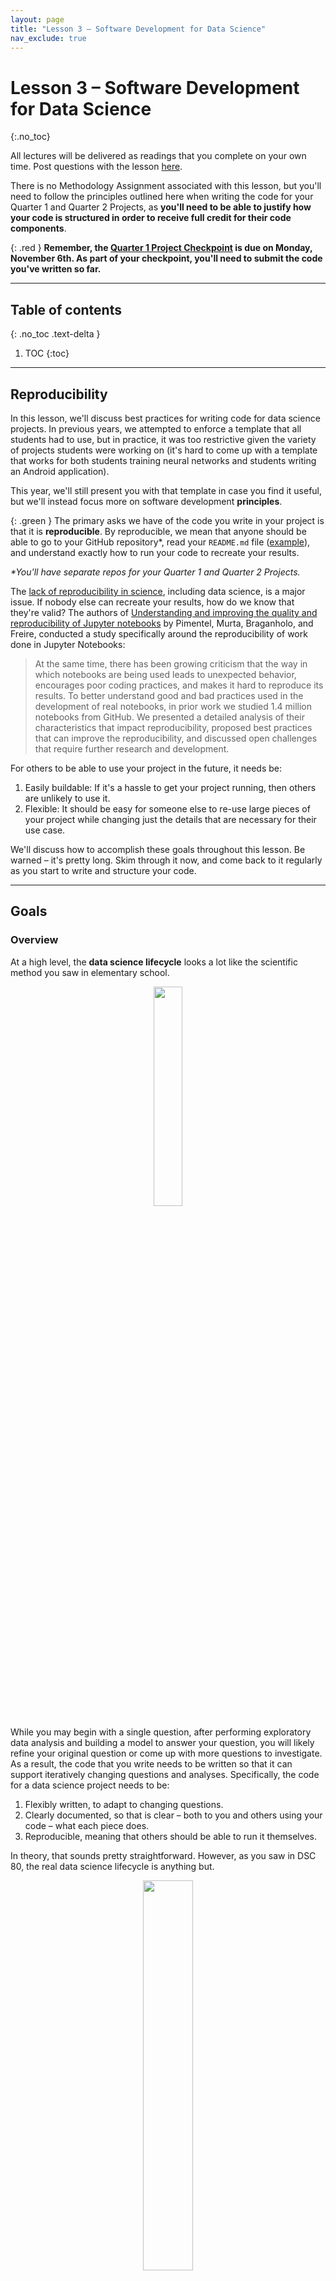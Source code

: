 ```yaml
---
layout: page
title: "Lesson 3 – Software Development for Data Science"
nav_exclude: true
---
```


<script type="text/javascript" async
  src="https://cdnjs.cloudflare.com/ajax/libs/mathjax/2.7.7/MathJax.js?config=TeX-MML-AM_CHTML">
</script>

# Lesson 3 – Software Development for Data Science
{:.no_toc}

All lectures will be delivered as readings that you complete on your own time. Post questions with the lesson [here](TODO).

There is no Methodology Assignment associated with this lesson, but you'll need to follow the principles outlined here when writing the code for your Quarter 1 and Quarter 2 Projects, as **you'll need to be able to justify how your code is structured in order to receive full credit for their code components**.

{: .red }
**Remember, the [Quarter 1 Project Checkpoint](../../../assignments/projects/q1) is due on Monday, November 6th. As part of your checkpoint, you'll need to submit the code you've written so far.**

---

## Table of contents
{: .no_toc .text-delta }

1. TOC
{:toc}

---

## Reproducibility

In this lesson, we'll discuss best practices for writing code for data science projects. In previous years, we attempted to enforce a template that all students had to use, but in practice, it was too restrictive given the variety of projects students were working on (it's hard to come up with a template that works for both students training neural networks and students writing an Android application).

This year, we'll still present you with that template in case you find it useful, but we'll instead focus more on software development **principles**.

{: .green }
The primary asks we have of the code you write in your project is that it is **reproducible**. By reproducible, we mean that anyone should be able to go to your GitHub repository*, read your `README.md` file ([example](#example-readmemd)), and understand exactly how to run your code to recreate your results.

_*You'll have separate repos for your Quarter 1 and Quarter 2 Projects._

The [lack of reproducibility in science](https://en.wikipedia.org/wiki/Replication_crisis), including data science, is a major issue. If nobody else can recreate your results, how do we know that they're valid? The authors of [Understanding and improving the quality and reproducibility of Jupyter notebooks](https://link.springer.com/article/10.1007/s10664-021-09961-9) by Pimentel, Murta, Braganholo, and Freire, conducted a study specifically around the reproducibility of work done in Jupyter Notebooks:

> At the same time, there has been growing criticism that the way in which notebooks are being used leads to unexpected behavior, encourages poor coding practices, and makes it hard to reproduce its results. To better understand good and bad practices used in the development of real notebooks, in prior work we studied 1.4 million notebooks from GitHub. We presented a detailed analysis of their characteristics that impact reproducibility, proposed best practices that can improve the reproducibility, and discussed open challenges that require further research and development.

For others to be able to use your project in the future, it needs be:
1. Easily buildable: If it's a hassle to get your project running, then others are unlikely to use it.
2. Flexible: It should be easy for someone else to re-use large pieces of your project while changing just the details that are necessary for their use case.

We'll discuss how to accomplish these goals throughout this lesson. Be warned – it's pretty long. Skim through it now, and come back to it regularly as you start to write and structure your code.

---

## Goals

### Overview

At a high level, the **data science lifecycle** looks a lot like the scientific method you saw in elementary school.

<center><img src="assets/scientific-method.png" width="30%"></center>

While you may begin with a single question, after performing exploratory data analysis and building a model to answer your question, you will likely refine your original question or come up with more questions to investigate. As a result, the code that you write needs to be written so that it can support iteratively changing questions and analyses. Specifically, the code for a data science project needs to be:

1. Flexibly written, to adapt to changing questions.
1. Clearly documented, so that is clear – both to you and others using your code – what each piece does.
1. Reproducible, meaning that others should be able to run it themselves.

In theory, that sounds pretty straightforward. However, as you saw in DSC 80, the real data science lifecycle is anything but.

<a name='DSLC'></a>

<center><img src="assets/DSLC.png" width="40%"></center>

This makes it even more crucial that you follow the three principles outlined above. If you're not careful, it's easy to fall in the trap of writing poorly organized code with many hard-coded pieces. This results in:
- Being able to execute fewer iterations of your project, and as a result, making slower progress on your project.
- Being unsure of _what_ your code is even doing, increasing the likelihood of making mistakes while iterating and making it unclear what your conclusions even are.
- Making it less likely that others will be able to use and replicate the results of your project, resulting in your project fading into obscurity.

The purpose of this lesson is to show you how to adhere to the three principles mentioned above, as **this will increase your chances of successfully executing your project**. The contents of this lesson will be relevant for the remainder of the capstone sequence; you will find yourself coming back to it often in the future.

### Managing Project Components

There are a plethora of tools used in industry for managing data science projects, far too many for us to make a dent in them in this course. Instead, we will expose you to a few popular tools that help solve core issues that will be relevant even decades in the future, once the current slate of tools is replaced.

<center>

<img src="assets/all-tools.png" width="60%"><br>

<i>A small sample of tools that exist for managing data science projects.</i>

</center>

These core issues revolve around the fact that your project will be made up of several components. For instance, you may have separate components for ingesting and cleaning raw data, creating visualizations, and training models. Issues you need to be aware of are:
- **Communication**: How do these components all communicate with one another? In other words, what are the inputs and outputs of each component? It's important to be clear about what these are up front, to avoid confusion later on.
- **Isolation**: Your code should be written in a way such that each component is as isolated as possible. This way, when you want to make changes to one component – say, loading in another column at the very start of your pipeline – you don't have to make changes to all of your other components. This may happen if you have aspects of your modeling pipeline, like feature names, hard-coded throughout several different files. (It would suck to have to buy a new dashboard for your car every time you get a flat tire – the same principle applies here.)
- **Parallelization and Scale**: It should be clear _when_ each part of your project needs to be run, and whether different parts can be run in parallel. Similarly, it should be clear which components of your project will need to scale as the project grows in scope – for instance, if you collect 10x more data, at what stages will you need more compute resources?

One way we will address all of these issues is through the use of **configuration files**, in which you can specify and track hypotheses and desired outputs. As such, when new questions arise, you won't have to re-write your code; instead, you'll just run it with different configurations.

---

## The Anatomy of a Data Science Project

Let's look at how each component of the [data science lifecycle](#DSLC) interacts with your code. Click below to learn more about each aspect.

<details>
<summary>Domain Research</summary>

<p>The code you write throughout your project will strongly depend on your domain. For instance, suppose you&#39;re working with driver data. In your data cleaning step, you may choose to keep only the drivers whose ages are at least 16, the legal driving age in California. This is a choice you had to make given your knowledge of your domain.</p>
<p>You&#39;ll make several such design decisions while working on your project:</p>
<ul>
<li>You may clean your data in a specific way.</li>
<li>You may choose a particular column as a &quot;target,&quot; and a subset of the remaining columns for features.</li>
<li>You may build certain kinds of models over others.</li>
</ul>
<p>It&#39;s important to document these choices and the context between them. This justification will appear in two places:</p>
<ul>
<li>In your final reports. For instance, in the EDA section of your report, you&#39;d talk about what steps you took to clean your data and why they make sense.</li>
<li>In code comments, whenever relevant. Take the drivers&#39; age example, for instance. In the line where you keep only the drivers who are at least 16, you may add <code># legal driving age</code>.</li>
</ul>


</details>

<a name='qh'></a>

<details><summary>Question / Hypothesis</summary>

<p>You may start with an initial question to investigate, but as your project evolves, so will the questions you&#39;re interested in. To prevent having to re-write your codebase each time you come up with a new question, you should think about how your questions will be similar to one another so that you can <strong>parameterize</strong> your code.</p>
<p>Here&#39;s an example. Suppose you&#39;re looking at traffic stops data, and you&#39;re interested in whether &quot;younger&quot; people (&lt; 30 years old) are stopped at higher rates than &quot;older&quot; people (&gt;= 30 years old). Suppose you&#39;re also interested in answering this question across multiple years – say, for each year from 2016 through 2022 – and across multiple counties in California. The most straightforward approach here is to create functions that take in <code>year</code> and <code>county</code> as input and return just the data needed to look at stop rates for that combination of <code>year</code> and <code>county</code>. Then, in a <strong>configuration</strong> file, you can store all years and counties that you&#39;re interested in. Finally, you can call your data processing and hypothesis testing routines on all combinations of parameters in your configuration file. Note that in this approach, <em>each combination of parameters leads to a different question / hypothesis</em>.</p>
<p>One of the benefits of using configuration files, in addition to keeping your code robust and flexible, is that we can tell a server to run our pipeline for different combinations of parameters on different threads or machines, so that we can conduct our investigations in parallel. For instance, suppose there are 7 years (2016-2022, including both endpoints) and 3 counties (San Diego County, Orange County, and Los Angeles County) that we&#39;re interested in investigating. There are $7 \cdot 3 = 21$ combinations of year and county – wouldn&#39;t it be great if we could run our code for all 21 combinations at the same time?</p>
<p>If some aspect of your question is never going to change, e.g. if you&#39;re always only going to be looking at San Diego County, then it&#39;s fine to hard-code that throughout your codebase. However, it&#39;s generally a good idea to parameterize any aspects of your codebase that <em>could</em> change to keep it adaptable to new questions.</p>
<p>In this course, we will typically store our configuration files in the JSON format, though there are a variety of other possible formats (YAML is popular, as are INI and CFG). You&#39;ll see example configuration files later on in the lesson.</p>

</details>

<details><summary>Data ETL (extract, transform, load)</summary>

<p>As your project evolves, the data that you're working with may also change. For instance, the source where you're pulling traffic stops data from may update daily with the previous day's stop data. You need to make sure that your modeling component doesn't break just because we pulled in a new day's worth of data, or because an additional column was added from the data source. Of course, your code doesn't have to handle <i>all possible data sources</i>, but you should anticipate possible changes and prepare for them.

Here, configuration files will again be useful. For instance, you should explicitly mention which columns you want to use for transformations and model building, so that any new columns that are added in don't impact your model.

You should also think about <i>how</i> you're accessing your data – an API? scraping? found a CSV online? – and <i>where</i> you're storing it. To prevent having to re-pull your data each time your cleaning and transformation logic changes, separate the code you use for data ingestion from the code you use for cleaning and transformation, and store intermediate "raw" data to disk that you can re-use whenever you update your cleaning logic.
</p>

</details>

<details><summary>Model Building</summary>

<p>As you've seen in earlier courses, the model building process is not straightforward – you'll repeatedly try different combinations models and parameters until you feel that your model has sufficient <i>generalizability</i> to unseen data. Continuing with the theme of parametrization, it's a good idea to store all "potential" parameters in configuration files, so that models can be trained and evaulated on different combinations in parallel.</p>

<p>Furthermore, it&#39;s encouraged to use frameworks that enable &quot;pipelining&quot;, like <code>sklearn</code>, which you were exposed to in <a href="https://dsc-courses.github.io/dsc80-2022-sp/resources/lectures/lec23/lec23.html">DSC 80</a>.</p>

</details>

<details><summary>Continued Prediction</summary>

<p>Often times, your project lives on well after you&#39;ve built your &quot;final&quot; model. Your model may be deployed into production to make &quot;live&quot; predictions – for instance, each time you request a ride in the Uber app, it predicts the highest price you&#39;ll pay for a ride. </p>
<p>The <code>model.predict</code> method that you&#39;d use to make predictions in <code>sklearn</code> may actually be called via HTTP requests on a site that uses a Java backend. Once this happens, you may want to keep track of how well your model is performing – are its outputs still reasonable? Is it easy to re-train it to reflect updated data?</p>
<p>The use of pre-trained models, particularly in the case of deep neural networks, is quite popular today. For instance, you can easily use <a href="https://openai.com/api/">OpenAI&#39;s GPT-4</a> language model without having to train it yourself. You should strive to build a model that you can similarly share with others, in the form of a Python package or a Docker container. That way, others can easily use your model to make predictions without having to run your entire pipeline.</p>

</details>

<details><summary>Conclusions and Reports</summary>

<p>The final reports that you create will be written in some sort of markup language, like Markdown, and will explain your results and contain justification for all of the design decisions you made. Your reports will likely involve tables and visualizations that are derived from data. You should try to set up your report such that it automatically generates tables and visualizations using the other components of your project, so that if, say, your data is updated, you can update your report just by re-running your entire pipeline. This, of course, is not possible if your report includes screenshots from other parts of your project; instead, you'll need to programmatically create, save, and load images.</p>

</details>

In short, your projects should be:
- Flexible for quick iterations, through configuration files.
- Understandable through consumers of the output, through documentation and reports.
- Usable for developers and researchers extending your work, through documentation and containerization.

You may wonder how much of this is applicable to you if your project **doesn't involve data analysis**. Indeed, many domains are more methods-focused, where they spend time developing new techniques for collecting or modelling data rather than the entire lifecycle. 

If this is the case, in addition to following general best practices for software development in your domain, **you will still have a data analysis portion in your project**, if only to demonstrate the usage and value of whatever it is you developed. You may have two repositories, one for the software package you develop and one for your "example" analysis (the former of which will be much larger).

---

## An Initial Template

Now that you understand how each step of the data science lifecycle plays a role in your project's structure, let's tangibly look at how you might structure your project. **Note that you are not _required_ to follow this exact structure – more on this in the [Best Practices](#best-practices) section.**

### Configuration vs. Code

Up until now in this lesson, we've repeatedly emphasized the use of configuration files for storing parameters. However, it's not immediately obvious what parts of your pipeline belong in _code_ and what parts belong in _configuration files_.

Code that is used by other processes is called library code, or source code. Your source code may be run in notebooks that you use for EDA and for creating visualizations, and will certainly be run in your final `run.py` file that runs your entire pipeline. Source code will mostly be contained in `.py` files (or `.java` or `.cpp` files, for example). You are already used to using generic functions from libraries like `pandas` and `numpy`; the only difference here is that you are writing these functions yourself.

Configuration files, then, consist of parameters that your source code will use as inputs. For the most part, you will write configuration files in `.json`, but you _could_ also store configurations as global variables at the top of your scripts.

Aim to generalize, but don't overly generalize. It's fine to start writing code with some inputs "hard-coded", e.g. write filtering logic that creates a DataFrame of traffic stops in 2021 in Orange County, but at some point you should step back and generalize.

### A Simple Template

Here's a basic "template."

```
Project
├── code.py
├── config.json
└── script.py
```

Note that this example directory shows 3 files that are all in the same folder. Shortly, we will see more realistic example templates with multiple directories.

Specifically:
- `code.py` contains library code – that is, functions designed to execute your project. These functions should be parameterized to accept various inputs.
- `config.json` contains parameters for the functions in `code.py`.
- `script.py` imports `code`, loads `config.json`, and calls functions from the `code` module. (Note that this could also be a notebook, `script.ipynb`.)

For instance, `script.py` may contain:

```py
import code
with open('config.json', 'r') as fh:
    params = json.load(fh)

code.run_process(**params)
```

We will use the process above **repeatedly**.

(Aside: The `**` operator above _unpacks_ the entries of the `params` dictionary, so that they are all passed directly as inputs to `code.run_process`. As a crude example, if `f = lambda x, y: x + y`, then `f(**{'x': 2, 'y': 3})` evaluates to `5`. Read [here](https://www.educative.io/answers/what-is-unpacking-keyword-arguments-with-dictionaries-in-python) for more.)

### A Simple Example

Let's see how we might tangibly use the example template from above. Suppose we have code that pulls data from an API, and that the data is updated daily. We want to re-run this code regularly to update our stored data.

<center><img src="assets/ingestion.png" width="40%"></center>

Our project may be structured as follows:

```
Project
├── README.md
├── data-params.json
├── etl.py
└── run.py
```

Let's look at each piece in detail.

#### `README.md`

All repositories you create **must** have `README.md` files that describe what is located where and how to run your project.

#### `etl.py`

`etl.py` contains our source code (i.e. it corresponds to `code.py` from the template). The functions written here are generic, and will be used throughout the rest of the project.

Note that _users_ of the code in `etl.py` (e.g. other people running your project who will just run `python run.py`) should not need to know _how_ the code in `etl.py` works in order to use it. You probably don't know how `pd.pivot_table` works under the hood, but you still use it – the same idea applies here. However, developers who want to extend your project _will_ have to understand how the code in `etl.py` works, and for that reason it still needs to be well-documented. Your library code will _not_ know who is going to call it, and for what purpose – the calling is done in `run.py`, using the parameters in `data-params.json`.

Here's an example of what `etl.py` might look like.

```py
'''
etl.py contains functions used to download DataFrames containing traffic stops data for different years and counties.
'''

def get_year_and_county(year, county):
    '''
    Return a DataFrame of traffic stops data for a given
    year and county.
    '''
    ...    
    return ...

def get_data(years, counties, outpath):
    '''
    Downloads DataFrames and saves them as CSVs at the specified output directory for the given years and counties.

    :param: years: a list of years to collect
    :param: teams: a list of counties to collect
    :param: outpath: the directory in which to save the data.
    '''
    for year in years:
        for county in counties:
            data = get_year_and_county(year, county)
            data.to_csv(os.path.join(outpath, f'{year}-{county}.csv'))
```

Note that the functions above are well-documented. In a notebook, after running `import etl`, I could run `etl.get_data?` and see an explanation of _what_ `get_data` does.

#### `data-params.json`

In the [Question / Hypothesis](#qh) section above, we used the example of wanting to pull traffic stops data for every combination of year between 2016 and 2022 and county from San Diego County, Orange County, and Los Angeles County. To do so, we can call the `get_data` function in `etl.py` with appropriate `years` and `teams` lists. `data-params.json` is the right place to store those lists.

```
{
    "years": [2016, 2017, 2018, 2019, 2020, 2021, 2022],
    "counties": ["San Diego County", "Orange County", "Los Angeles County"],
    "outpath": "data/raw"
}
```
Note that you don't need to know how the code in either `etl.py` or `run.py` works to specify parameters. All you need to do to pull new data is update the lists here. Also note that you can create multiple configuration files to keep a "record" of different parameters you've tried.

#### `run.py`

This script puts everything together. It will import the code in `etl` and run it on the parameters in `data-params.json`. Note that it also serves as an example of how to use the functions in `etl.py`, for those who may not be familiar with how they work.

There are other tools that exist for writing build scripts – for instance, you may have heard of Makefiles. However, we will stick with writing Python files, as they are sufficient for our purposes.

Here's an example of what `run.py` might look like. We'll look at these more in the [Build Scripts](#build-scripts) section.

```py
#!/usr/bin/env python

import sys
import json

from etl import get_data

def main(targets):
    if 'data' in targets:
        with open('data-params.json') as fh:
            data_params = json.load(fh)
        get_data(**data_params)

if __name__ == '__main__':
    targets = sys.argv[1:]
    main(targets)
```

Note:
- The line at the top, `#!/usr/bin/env python`, is known as the "shebang." It tells bash which Python installation to use (here, we specified our user's default Python).
- The `get_data` function from `etl` is imported.
- `__name__ == '__main__'` only evaluates to `True` when `run.py` is run as a script from the command-line. 
    - `sys.argv` is a list of the arguments provided on the command-line when `run.py` is called. For instance, if we call `python run.py data dog zebra`, `sys.argv` is `['run.py', 'data', 'dog', 'zebra']`, and hence `sys.argv[1:]` is `['data', 'dog', 'zebra']`.
    - Our `main` function runs `get_data` from `etl` using the parameters in `data-params.json` only if `data` is one of the command-line arguments called with `python run.py`.

We'll cover build scripts in more detail in the [Build Scripts](#build-scripts) section of the article.

---

## Best Practices

Hopefully the example template above gave you some inspiration with regards to how to structure your project. But in reality, one of the following is probably true:
1. You're doing a data analysis project, but it is far too complicated to use the exact template used above.
1. You're not even doing a data analysis project, but are instead building some sort of product.

As mentioned at the [start](#reproducibility) of this article, we used to provide capstone students with a template they had to follow. That template can be found at the site [Cookie Cutter Data Science](https://drivendata.github.io/cookiecutter-data-science); its creators describe it as "A logical, reasonably standardized, but flexible project structure for doing and sharing data science work. [This repository](https://github.com/DSC-Capstone/project-templates), originally prepared for the DSC capstone, contains several examples of this template in use, each stored in a different branch:
- `skeleton`: Skeleton code for a simple example.
- `titanic`: Titanic ML classifier, with how to deal with API tokens.
- `EDA`: A generic EDA that creates autogenerated reports via notebooks.
- `nn_regression`: Training neural network regressor, with local dataset and anaconda requirements setup.
- `think_stats`: Statistical analysis with notebook usage.

{: .green }
**While we're not going to enforce that you follow the aforementioned [Cookie Cutter Data Science](https://drivendata.github.io/cookiecutter-data-science) template, we are going to ask you to justify why your code is structured the way it is. As such, it's a good idea to look at the Cookie Cutter Data Science template and the examples in the [repository](https://github.com/DSC-Capstone/project-templates) linked above to get ideas on how to structure your specific project. In particular, look at their `README.md` files – [here](https://github.com/DSC-Capstone/project-templates/tree/think_stats)'s a good example!**

Here are a few more examples of different types of projects and how they might be structured.

| Project | Primary Output | Usage | Other Artifacts |
| --- | --- | --- | --- |
| Develop and train a recommender system. | A trained model. | The trained model (output) is executed on a website to give recommendations.<br><br>The model architecture code may become its own general purpose library, particularly if you built something novel.<br><br> (These will live in different repositories.) | A data analysis section that evaluates the model, to justify the project's worth. **If you are in a methods-focused domain, you must do this!**<br><br>A reproducible build, which automates updates to the model (e.g. with new training data). |
| Develop tools to measure engagement on websites. | A set of Javascript functions. | The Javascript functions developed will be run on a website to track and analyze user behavior. | A data analysis section that shows _why_ these functions and features were chosen. |
| Determine how many people to hire at a company. | A report with recommendations on how many people to hire. | Analyses are collected into a report for decision-making about business. | A data analysis section that demonstrates _how_ you arrived at your recommendations.<br><br>A reproducible build, for those who want to re-run your analysis (e.g. with new training data). |

With all of that in mind, instead of enforcing anything in particular, we'll discuss some best practices.

### Never Edit Raw Data

If you're conducting an analysis, you should think of your results as being a function of your raw data, which you might want to store in the directory `data/raw`. **Never edit this raw data**, so that you always have the option of "undoing" parts of your project. Ideally, store raw data such that it is read-only (this is an option on, say, DSMLP).

Since raw data never changes, it should not be included in version control (i.e. Git). And since transformed data is generated by running source code on the raw data, transformed data should not be included in version control either. **As a result, you should add `data/` to your `.gitignore`**, which is the file that tells Git which files and folders _not_ to track.

### Create and Use A `requirements.txt` File

If I want to run your project from scratch, in addition to all of your code, I need to know which Python packages (and which versions) to install. The easiest way to communicate this information to others is through a `requirements.txt` file that contains all Python libraries that were used in your project. To create such a file, run `pip freeze > requirements.txt` in your project repository.

In the coming weeks, we'll learn how to containerize an entire environment (i.e. more than just Python packages) to distrbute to others.

### Jupyter Notebook-Specific Guidelines

Notebooks are meant for analysis and communication, not for storing source code. **The majority of your notebooks should be made up of Markdown and visualization; there should be very little code, and most of the code there should consist of calls to the functions in your source code.** Whenever you've written code that should be included in version control, move it to your source code files.

We've all written notebooks with uninsightful names, like `Untitled4-Copy1.ipynb`, that are impossible to run linearly because we wrote the code out-of-order. When working in such a notebook, especially one that you didn't write yourself, it can be frustrating to try and figure out what order to run the code in the notebook in. To avoid this problem altogether, you should strive to regularly move your code from notebooks to source code files when appropriate.

<center><img src="assets/notebook.png" width="40%">
</center>

The study mentioned at the top of the article, [Understanding and improving the quality and reproducibility of Jupyter notebooks](https://link.springer.com/article/10.1007/s10664-021-09961-9), includes their own best practices for working with Jupyter notebooks. Find them [here](https://link.springer.com/article/10.1007/s10664-021-09961-9#Sec18). Some of the key ones are:
- Put imports at the beginning of notebooks. 
- Re-run notebooks top to bottom before committing.

Let's cover a few of the aforementioned ideas in greater detail.

---

## Build Scripts

### What is a Build Script?

As alluded to above, it's desirable for your project to be easy to run – ideally, future users can run `run project` in their Terminal and see the output of your work. That's precisely what build scripts enable!

Specifically, a build script runs the code in a project to "build" desired output. A build script _does not_ contain the implementation details of a project – that belongs in library code. Instead, a build script _calls_ library code, and thus should not be very complicated.

Build scripts are important for ensuring that your work is reproducible, as all science should be. While they are still not very common in data science projects, build scripts have been around for decades in other contexts. Examples include:
- [Makefiles](https://makefiletutorial.com), which are used to coordinate the compilation of C/C++ code and, more generally, to run general Bash (Terminal) commands.
  - These are extremely powerful for projects that involve multiple languages. You can use them in your data science projects too!
- [Ant, Maven, and Gradle](https://www.baeldung.com/ant-maven-gradle), which all coordinate the building of Java projects.
- [`setup.py`](https://www.educative.io/answers/what-is-setuppy) files in Python packages, which are used to install packages on others' systems. For instance, see the `setup.py` file for pandas [here](https://github.com/pandas-dev/pandas/blob/master/setup.py).
- While not "build scripts", _workflow managers_ like [Luigi](https://github.com/spotify/luigi) and [Airflow](https://airflow.apache.org/docs/apache-airflow/stable/python-api-ref.html) are similar in spirit, in that they allow you to build pipelines that "move data from point A to point B quickly" ([source](https://www.integrate.io/blog/airflow-vs-luigi/)).

To keep things simple, you should create a barebones build script from scratch, called `run.py`. Note that you can do this even if your project doesn't involve Python code; within your Python build script, you can import the `os` and `sys` libraries to call other Bash commands. If you'd like, you can write a build script in another language, e.g. `run.R` for R projects, or `run.sh` in Bash.

### Targets

A _target_ specifies what to build. Specifically, a target is a string describing the desired output, and targets are used when calling build scripts from the Terminal.

You should create targets for all major "steps" in your project pipeline, particular for steps that it would make sense to run in isolation of other steps. For instance: 
- You may have a target called `data` that prepares the data for your project by downloading data and running your ETL code. To use this target, users would run `python run.py data` in the Terminal.
- You may also have a target called `features` that builds the features for your project, from the already-processed data. To use this target, users would run `python run.py features` in the Terminal.

**As a reminder**, above in the [`run.py`](#runpy) section, we looked at how to use command-line arguments in Python.

Above, we kept referring to "users", i.e. people using your project after you've finished building it. However, build scripts also make your life easier while working on your project. Here's an example workflow:
- Write ETL logic in `src/etl.py`.
- Import `etl` in `run.py`. Create a target called `data` that, when run via `python run.py data`, calls the relevant functions in `etl` to "build" the data.
- Work in notebooks to develop features, and, once no longer experimental, transfer feature creation code to `src/features.py`.
  - As we looked at in the [Best Practices](#best-practices) section, notebooks are for experimenting and presenting, **not** for storing library code (e.g. functions) that you'll use repeatedly.
- Add a feature creation call to `run.py` under the target `features`, so `python run.py features` "builds" the features in your project.
  - This should be done without rebuilding the data, if possible!

By following this workflow, it'll make it easy to update different parts of your project when, say, your datasets change.

While the intermediate target names, like `features` and `data`, are up to you, there are a few standard target names that are almost always implemented:
- `all` runs `all` targets from scratch (`python run.py all`).
- `test` runs `all` targets on [unit test data]().
- `clean` deletes all built files, so that you can build your project from scratch (`python run.py clean`).
  - It reverts to a _clean_ repository.

### Features of a Build Script

As a bare minimum, build scripts must piece together library code to create the output for your project. But, ideally, build scripts:
- (basic) Define targets that both clarify the overarching logic of the project and build intermediate states of the project (for debugging and for users who want to adapt your project from the middle).
- (intermediate) Do not do unnecessary intermediate computation.
  - If steps 1, 2, 3, ..., $k$ have already been completed and saved to files, then start at step $k+1$.
- (advanced) Run tasks in parallel, when possible.
  - Makefiles do this!

For further reading:
- [Using `argparse` instead of `sys.argv` to manage targets](https://docs.python.org/3/howto/argparse.html).
- Makefiles for Data Science: [bost.ocks.org/mike/make](https://bost.ocks.org/mike/make), [zmjones.com/make](http://zmjones.com/make).

### Example `README.md`

Your repository's `README.md` file should describe to other people _how_ to use your build script, as well as how to set up the necessary environment. Here's an example, taken from [this](https://github.com/DSC-Capstone/project-templates/tree/think_stats) repository:

- To install the dependencies, run the following command from the root directory of the project: `pip install -r requirements.txt`.
- Building the project stages using `run.py`.
  - To get the data, from the project root dir, run python `run.py data features`. This fetches the data, creates features, cleans data and saves the data in the `data/temp` directory.
  - To get the results of statistical test, from the project root dir, run `python run.py data features model`. This fetches the data, creates the features, creates a statistical model and saves the result of the ttest in the `data/out` directory.

---

## Configuration Files

So far, we've established that build scripts lay out the "big picture" logic of a project, and that library code contains implementation details.

If the implementation details of your project are likely to change, then it's rather inconvenient to have to go and repeatedly change library code. Instead, you should:
- Parameterize the details that are likely to change – i.e., make them inputs to your library functions, rather than hard-coded in the bodies of functions.
- Save the inputs that you'd like to call your functions on in **configuration files**.
- Read configuration files in build scripts to quickly change the input.

There's no exact science to determining what is "configuration" (detail) and what is "code" (logic), since it depends on the context of your project. The overarching question to ask, though, is **is this value likely to change as the project evolves?** If so, it belongs in configuration.

### Example: Parameterizing a Function

Below, we provide an example of how we might take code that doesn't involve configuration and generalize it. The example is similar to the one described [above](#the-anatomy-of-a-data-science-project). Hopefully, it gets you to think about what role configuration files will play in your project.


```python
def get_data():
  data = pd.read_csv('data/raw/salaries_us_2012_2022.csv')
  data = (data
          .loc[df['year'] == 2015]
          .loc[df['state'] == 'CA])
```

The function above takes in no inputs, and quite a few pieces are hard-coded. Could some of these pieces change?
- File path (`'data/raw/salaries_us_2012_2022.csv'`): Is it likely that you'll receive new data and want to run your code on that new data at some point? If so, then perhaps the file path should be stored in a configuration file. **Then, when the path to your data changes, all you need to change is the configuration file!**
- Year (`2015`): Is your project specific to 2015, or may you want to expand the timeframe that you're interested in? If so, you may want to store a list of years in a configuration file.
- State: Is something about your project specific to California (for instance, are the datasets all California-specific)? If not, you may want to store the state(s) that you're interested in in a configuration file.

What is unlikely to change is the structure of the code itself – in this case, you will always need to load in a dataset as a DataFrame and query for only the years and states that are relevant. This _logic_ certainly belongs in a Python file. A parameterized version of the function above may look like this:

```python
def get_data(fp, years, states):
    data = pd.read_csv(fp)
    data = (data
            .loc[df['year'].isin(years)]
            .loc[df['loc'].isin(states)])
    return data
```

### Configuration and Build Scripts

Let's tie everything together, in the context of the previous example. Where should everything live?

<table>
<th><code>src/etl.py</code></th>
<th><code>config/etl.json</code></th>
<th><code>run.py</code></th>
<tr>
<td><br><pre>
def get_data(fp, years, states):
    ....
    return data
</pre></td>
<td><pre>
{
  "fp": "data/raw",
  "years": [2020, 2021, 2022],
  "states": ["CA"]
}
</pre></td>
<td><pre>
...
config = json.loads(open(...))
get_data(**config)
</pre></td>
</tr>
</table>

This structure has several advantages:
- It it easy to track your "experiments" – you can create multiple config files, each of which corresponds to a different experiment.
  - Here, you might make 5 config files, each of which corresponds to a different set of years and states.
- It makes it easy to change the scope of your project, as all that needs to change are the inputs, not the code itself.
- It makes it clear to others what the main variables in your project are.

It's typical to have multiple configuration files, each of which corresponds to a different stage of your project.

---

## Unit Test Data

### Overview

It would be a massive waste of time and resources to kick off a long-running job that runs for a few hours before terminating because of a bug in our code. In order to detect such bugs, we will create and run our code on _unit test data_.

Unit test data is _small_, made-up data that is realistic enough to _test_, or unit test, the behavior of our code.
- It is not a sample of real data – it should be _created_ by the developer.
- It is designed to test the correctness of code.
- Developers should design each line/component of the unit test data to test different aspects of their code.

{: .red }
**In this context, unit test data is created for unit tests, _not_ data that results from a train/test split!**

Unit test data should only be a few lines long. You should be able to verify that your code works correctly on unit test data **by hand**. For instance, suppose your code takes in a dataset, uses [`sklearn.preprocessing.PolynomialFeatures`](https://scikit-learn.org/stable/modules/generated/sklearn.preprocessing.PolynomialFeatures.html) to create a quadratic feature, and trains a regression model of the form $$H(x) = w_0 + w_1 x + w_2 x^2$$. A possible unit test dataset might be

```
x,y
-2,1
2,9
3,16
```
By hand, we can verify that the three points above satisfy $$y = (1 + x)^2 = 1 + 2x + x^2$$, so as a "test case" we can expect that our code outputs $$w_0 = 1, w_1 = 2, w_2 = 1$$ (with a loss of 0).

Note that since unit test data is synthetic, the resulting trained models will be meaningless. For instance, the weights $$w_0 = 1, w_1 = 2, w_2 = 1$$ mean nothing if our regression model aims to model car acceleration as a function of horsepower. This is expected – the sole purpose of unit test data is to ensure that code works correctly.

### Using Unit Test Data

Run your project using unit test data until you can verify that your code and outputs are correct. Once you've done so, then you can initiate a long-running job on _real_ data, with the piece of mind that it should run correctly. (As an intermediate step you may also elect to run your code on a _sample_ of the full dataset, but remember, the unit data is not merely a sample).

You're encouraged to implement a `test-data` target, that runs the same code as the `data` target, but only on your unit test data. To train a model on your test data, you may run your build script with `test-data` as one of your many targets:

```py
python run.py test-data features model
```

For instance, the above call to `run.py` should featurize unit test data and use that featurized data to train a model.

While you're encouraged to implement a `test-data` target, you should more strongly consider implementing a `test` target, both for your Quarter 1 Project and for your Quarter 2 Project. The `test` target should behave the same as the `all` target discussed [above](#targets), just on your unit test data – that is, it should build your entire project from scratch, using unit test data.

{: .green }
**Note that in many cases, you won't be able to make your data publicly available, though your code must remain public. As such, your `test` target may be the only way through which other people can run your code. We encourage you to use a `test` target so that we can use it to run your code, too!**

This means that we (methodology staff) don't need access to your "real" data in order to evaluate your project. While your reports and deliverables will be a result of real data, your submitted code will not include it. As mentioned in the [Best Practices](#best-practices) section, **your actual data should never included in Git/version control**, since it does not change. However, since unit test data is _created_ by the developer and may change as the project evolves, it **should** be included in version control. For instance, you may place it in the `test/testdata/` directory.